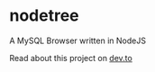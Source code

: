 # nodetree
A MySQL Browser written in NodeJS

Read about this project on [dev.to](https://dev.to/link2twenty/mysql-editor-in-nodejs--part-one-42j0)
